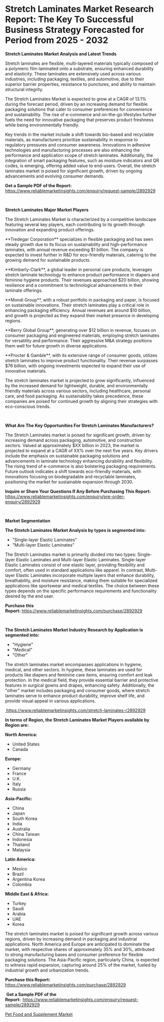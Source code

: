 <p><h1>Stretch Laminates Market Research Report: The Key To Successful Business Strategy Forecasted for Period from 2025 - 2032</h1></p><p><strong>Stretch Laminates Market Analysis and Latest Trends</strong></p>
<p><p>Stretch laminates are flexible, multi-layered materials typically composed of a polymeric film laminated onto a substrate, ensuring enhanced durability and elasticity. These laminates are extensively used across various industries, including packaging, textiles, and automotive, due to their superior barrier properties, resistance to punctures, and ability to maintain structural integrity. </p><p>The Stretch Laminates Market is expected to grow at a CAGR of 13.1% during the forecast period, driven by an increasing demand for flexible packaging solutions that cater to consumer preferences for convenience and sustainability. The rise of e-commerce and on-the-go lifestyles further fuels the need for innovative packaging that preserves product freshness while being environmentally friendly. </p><p>Key trends in the market include a shift towards bio-based and recyclable materials, as manufacturers prioritize sustainability in response to regulatory pressures and consumer awareness. Innovations in adhesive technologies and manufacturing processes are also enhancing the performance and application scope of stretch laminates. Additionally, the integration of smart packaging features, such as moisture indicators and QR codes, is emerging, offering added value to end-users. Overall, the stretch laminates market is poised for significant growth, driven by ongoing advancements and evolving consumer demands.</p></p>
<p><strong>Get a Sample PDF of the Report:&nbsp;</strong> <a href="https://www.reliablemarketinsights.com/enquiry/request-sample/2892929?utm_campaign=3065&utm_medium=2&utm_source=Github&utm_content=ia&utm_term=15032025&utm_id=stretch-laminates">https://www.reliablemarketinsights.com/enquiry/request-sample/2892929</a></p>
<p>&nbsp;</p>
<p><strong>Stretch Laminates Major Market Players</strong></p>
<p><p>The Stretch Laminates Market is characterized by a competitive landscape featuring several key players, each contributing to its growth through innovation and expanding product offerings. </p><p>**Tredegar Corporation** specializes in flexible packaging and has seen steady growth due to its focus on sustainability and high-performance laminates, with annual revenue exceeding $1 billion. The company is expected to invest further in R&D for eco-friendly materials, catering to the growing demand for sustainable products.</p><p>**Kimberly-Clark**, a global leader in personal care products, leverages stretch laminate technology to enhance product performance in diapers and feminine hygiene products. Their revenues approached $20 billion, showing resilience and a commitment to technological advancements in their laminate offerings.</p><p>**Mondi Group**, with a robust portfolio in packaging and paper, is focused on sustainable innovations. Their stretch laminates play a critical role in enhancing packaging efficiency. Annual revenues are around $10 billion, and growth is projected as they expand their market presence in developing regions.</p><p>**Berry Global Group**, generating over $12 billion in revenue, focuses on consumer packaging and engineered materials, employing stretch laminates for versatility and performance. Their aggressive M&A strategy positions them well for future growth in diverse applications.</p><p>**Procter & Gamble**, with its extensive range of consumer goods, utilizes stretch laminates to improve product functionality. Their revenue surpasses $76 billion, with ongoing investments expected to expand their use of innovative materials.</p><p>The stretch laminates market is projected to grow significantly, influenced by the increased demand for lightweight, durable, and environmentally friendly materials across various sectors, including healthcare, personal care, and food packaging. As sustainability takes precedence, these companies are poised for continued growth by aligning their strategies with eco-conscious trends.</p></p>
<p>&nbsp;</p>
<p><strong>What Are The Key Opportunities For Stretch Laminates Manufacturers?</strong></p>
<p><p>The Stretch Laminates market is poised for significant growth, driven by increasing demand across packaging, automotive, and construction sectors. Valued at approximately $XX billion in 2023, the market is projected to expand at a CAGR of XX% over the next five years. Key drivers include the emphasis on sustainable packaging solutions and advancements in laminate technology enhancing durability and flexibility. The rising trend of e-commerce is also bolstering packaging requirements. Future outlook indicates a shift towards eco-friendly materials, with innovations focusing on biodegradable and recyclable laminates, positioning the market for sustainable expansion through 2030.</p></p>
<p><strong>Inquire or Share Your Questions If Any Before Purchasing This Report:</strong> <a href="https://www.reliablemarketinsights.com/enquiry/pre-order-enquiry/2892929?utm_campaign=3065&utm_medium=2&utm_source=Github&utm_content=ia&utm_term=15032025&utm_id=stretch-laminates">https://www.reliablemarketinsights.com/enquiry/pre-order-enquiry/2892929</a></p>
<p>&nbsp;</p>
<p><strong>Market Segmentation</strong></p>
<p><strong>The Stretch Laminates Market Analysis by types is segmented into:</strong></p>
<p><ul><li>"Single-layer Elastic Laminates"</li><li>"Multi-layer Elastic Laminates"</li></ul></p>
<p><p>The Stretch Laminates market is primarily divided into two types: Single-layer Elastic Laminates and Multi-layer Elastic Laminates. Single-layer Elastic Laminates consist of one elastic layer, providing flexibility and comfort, often used in standard applications like apparel. In contrast, Multi-layer Elastic Laminates incorporate multiple layers that enhance durability, breathability, and moisture resistance, making them suitable for specialized applications like sportswear and medical textiles. The choice between these types depends on the specific performance requirements and functionality desired by the end user.</p></p>
<p><strong>Purchase this Report:&nbsp;</strong><a href="https://www.reliablemarketinsights.com/purchase/2892929?utm_campaign=3065&utm_medium=2&utm_source=Github&utm_content=ia&utm_term=15032025&utm_id=stretch-laminates">https://www.reliablemarketinsights.com/purchase/2892929</a></p>
<p>&nbsp;</p>
<p><strong>The Stretch Laminates Market Industry Research by Application is segmented into:</strong></p>
<p><ul><li>"Hygiene"</li><li>"Medical"</li><li>"Other"</li></ul></p>
<p><p>The stretch laminates market encompasses applications in hygiene, medical, and other sectors. In hygiene, these laminates are used for products like diapers and feminine care items, ensuring comfort and leak protection. In the medical field, they provide essential barrier and protective features in surgical gowns and drapes, enhancing safety. Additionally, the "other" market includes packaging and consumer goods, where stretch laminates serve to enhance product durability, improve shelf life, and provide visual appeal in various applications.</p></p>
<p><a href="https://www.reliablemarketinsights.com/stretch-laminates-r2892929?utm_campaign=3065&utm_medium=2&utm_source=Github&utm_content=ia&utm_term=15032025&utm_id=stretch-laminates">&nbsp;https://www.reliablemarketinsights.com/stretch-laminates-r2892929</a></p>
<p><strong>In terms of Region, the Stretch Laminates Market Players available by Region are:</strong></p>
<p>
    <p> <strong> North America: </strong>
        <ul>
            <li>United States</li>
            <li>Canada</li>
        </ul>
        </p> 
    <p> <strong> Europe: </strong>
        <ul>
            <li>Germany</li>
            <li>France</li>
            <li>U.K.</li>
            <li>Italy</li>
            <li>Russia</li>
        </ul>
        </p> 
    <p> <strong> Asia-Pacific: </strong>
        <ul>
            <li>China</li>
            <li>Japan</li>
            <li>South Korea</li>
            <li>India</li>
            <li>Australia</li>
            <li>China Taiwan</li>
            <li>Indonesia</li>
            <li>Thailand</li>
            <li>Malaysia</li>
        </ul>
        </p> 
    <p> <strong> Latin America: </strong>
        <ul>
            <li>Mexico</li>
            <li>Brazil</li>
            <li>Argentina Korea</li>
            <li>Colombia</li>
        </ul>
        </p> 
    <p> <strong> Middle East & Africa: </strong>
        <ul>
            <li>Turkey</li>
            <li>Saudi</li>
            <li>Arabia</li>
            <li>UAE</li>
            <li>Korea</li>
        </ul>
    </p>
    </p>
<p><p>The stretch laminates market is poised for significant growth across various regions, driven by increasing demand in packaging and industrial applications. North America and Europe are anticipated to dominate the market, with respective shares of approximately 35% and 30%, attributed to strong manufacturing bases and consumer preference for flexible packaging solutions. The Asia-Pacific region, particularly China, is expected to witness rapid expansion, capturing around 25% of the market, fueled by industrial growth and urbanization trends.</p></p>
<p><strong>Purchase this Report: </strong><a href="https://www.reliablemarketinsights.com/purchase/2892929?utm_campaign=3065&utm_medium=2&utm_source=Github&utm_content=ia&utm_term=15032025&utm_id=stretch-laminates">https://www.reliablemarketinsights.com/purchase/2892929</a></p>
<p>&nbsp;<strong>Get a Sample PDF of the Report:&nbsp;&nbsp;</strong><a href="https://www.reliablemarketinsights.com/enquiry/request-sample/2892929?utm_campaign=3065&utm_medium=2&utm_source=Github&utm_content=ia&utm_term=15032025&utm_id=stretch-laminates">https://www.reliablemarketinsights.com/enquiry/request-sample/2892929</a></p>
<p><strong></strong></p>
<p><p><a href="https://github.com/vilehoaguy/Market-Research-Report-List-1/blob/main/pet-food-and-supplement-market.md?utm_campaign=3065&utm_medium=2&utm_source=Github&utm_content=ia&utm_term=15032025&utm_id=stretch-laminates">Pet Food and Supplement Market</a></p></p>